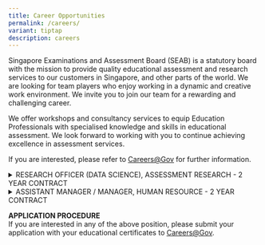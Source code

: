 ```yaml
---
title: Career Opportunities
permalink: /careers/
variant: tiptap
description: careers
---
```

<p>Singapore Examinations and Assessment Board (SEAB) is a statutory board
with the mission to provide quality educational assessment and research
services to our customers in Singapore, and other parts of the world. We
are looking for team players who enjoy working in a dynamic and creative
work environment. We invite you to join our team for a rewarding and challenging
career.</p>
<p>We offer workshops and consultancy services to equip Education Professionals
with specialised knowledge and skills in educational assessment. We look
forward to working with you to continue achieving excellence in assessment
services.</p>
<p>If you are interested, please refer to <a href="https://www.careers.gov.sg/" rel="noopener noreferrer nofollow" target="_blank"><u>Careers@Gov</u></a>&nbsp;for further
information.</p>
<p></p>
<div data-type="detailGroup" class="isomer-accordion isomer-accordion-white">
<details class="isomer-details">
<summary>RESEARCH OFFICER (DATA SCIENCE), ASSESSMENT RESEARCH - 2 YEAR CONTRACT</summary>
<div data-type="detailsContent" class="isomer-details-content">
<p></p>
<p><strong>RESPONSIBILITIES</strong>
</p>
<p>Successful applicant will play an active role in handling, analysing and
mining data to provide meaning analysis and visualisation for decision
making.&nbsp;The key responsibilities include:&nbsp;&nbsp;</p>
<ul data-tight="true" class="tight">
<li>
<p>Analyse large amount of data for trends and patterns, and build predictive
models and machine learning algorithms</p>
</li>
<li>
<p>Apply sound methodologies in data science, statistical analysis and data
mining</p>
</li>
<li>
<p>Perform data visualisation to derive insights and value-add to decision
making</p>
</li>
<li>
<p>Develop automated marking models for different subjects with constructed
responses ranging from answers that are one sentence in length to complex
answers requiring an essay or analysis</p>
<p></p>
</li>
</ul>
<p><strong>&nbsp;</strong>
</p>
<p><strong>REQUIREMENTS</strong>
</p>
<ul data-tight="true" class="tight">
<li>
<p>Tertiary Qualification in Data Science, or Computer Science, or Statistics,
with a minimum of 2-3 years’ experience in manipulating data sets, building
statistical models and hands-on experience in machine learning applications</p>
</li>
<li>
<p>Fresh graduates with relevant exposure can be considered</p>
</li>
<li>
<p>Strong in programming experience and proficient in Python/R/C++</p>
</li>
<li>
<p>Possess knowledge of a variety of machine learning techniques, such as
clustering, recommender systems, Natural Language Processing, Deep learning
etc., and their real-world applications</p>
</li>
<li>
<p>Possess knowledge of advanced statistical techniques and concepts, such
as regression, properties of distributions, statistical tests and proper
usage, etc.</p>
</li>
</ul>
</div>
</details>
<details class="isomer-details">
<summary>ASSISTANT MANAGER / MANAGER, HUMAN RESOURCE - 2 YEAR CONTRACT</summary>
<div data-type="detailsContent" class="isomer-details-content">
<p><strong>RESPONSIBILITIES</strong>
</p>
<p></p>
<p>Successful applicant will be involved in various Human Resources (HR)
functions, which include attracting and recruiting talent, manage staff
development and travel matters, as well as provide support in staff engagement
matters, to provide a positive employee experience for staff and enable
them to contribute towards SEAB’s growth and goals. The key responsibilities
include:
<br>
</p>
<ul data-tight="true" class="tight">
<li>
<p>Partner divisions in their resourcing requirements, and manage the end-to-end
recruitment process.</p>
</li>
<li>
<p>Involved in the talent attraction and retention strategies review.</p>
</li>
<li>
<p>Oversee the administration of staff awards and claims.</p>
</li>
<li>
<p>Manage the administration of staff development programmes, overseas travel
requests, staff awards and claims.</p>
</li>
<li>
<p>Provide support in the conduct of staff orientation programmes</p>
</li>
<li>
<p>Provide support in any other staff engagement activities when assigned.</p>
</li>
</ul>
<p>
<br><strong>REQUIREMENTS</strong>
</p>
<p></p>
<ul data-tight="true" class="tight">
<li>
<p>At least 4 years of relevant experience in Human Resource, preferably
in the public service.</p>
</li>
<li>
<p>Good understanding of the Public Service’s HR policies and Employment
Act.</p>
</li>
<li>
<p>Familiarity with the Public Service Human Resource and Payroll (HRP) Portal
would be advantageous</p>
</li>
<li>
<p>Outgoing personality with an abilty to engage various levels of internal
and external stakeholders comfortably.</p>
</li>
<li>
<p>Possess strong analytical thinking and problem-solving skills.</p>
</li>
<li>
<p>Possess high level of integrity and work ethics.</p>
</li>
<li>
<p>Experience in data analysis and reporting will be an added advantage.</p>
</li>
</ul>
</div>
</details>
</div>
<p></p>
<p></p>
<p><strong>APPLICATION PROCEDURE</strong>
<br>If you are interested in any of the above position, please submit your
application with your educational certificates to&nbsp;<a href="https://www.careers.hrp.gov.sg/sap/bc/ui5_ui5/sap/ZGERCFA004/index.html?search-keyword=seab" rel="noopener noreferrer nofollow" target="_blank"><u>Careers@Gov</u></a>.</p>
